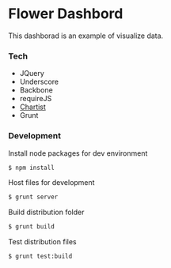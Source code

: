 # Flower Dashbord
This dashborad is an example of visualize data.

### Tech
* JQuery
* Underscore
* Backbone
* requireJS
* [Chartist]
* Grunt

### Development
Install node packages for dev environment
```sh
$ npm install
```
Host files for development
```sh
$ grunt server
```
Build distribution folder
```sh
$ grunt build
```
Test distribution files
```sh
$ grunt test:build
```
[Chartist]:http://gionkunz.github.io/chartist-js/

